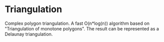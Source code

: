 # Triangulation
Complex polygon triangulation. A fast O(n*log(n)) algorithm based on "Triangulation of monotone polygons". The result can be represented as a Delaunay triangulation.
